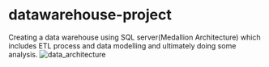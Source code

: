 # datawarehouse-project
Creating a data warehouse using SQL server(Medallion Architecture) which includes ETL process and data modelling and ultimately doing some analysis.
![data_architecture](https://github.com/user-attachments/assets/eaf33613-167f-4dd8-820a-87e02518dba0)
